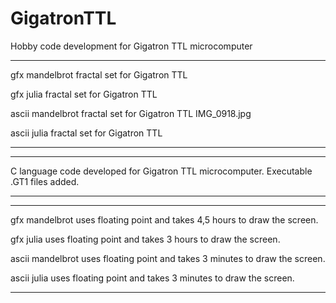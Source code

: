 # GigatronTTL
Hobby code development for Gigatron TTL microcomputer


---------------------------------------------------------------------------------------------------------------
gfx mandelbrot fractal set for Gigatron TTL

gfx julia fractal set for Gigatron TTL

ascii mandelbrot fractal set for Gigatron TTL
IMG_0918.jpg

ascii julia fractal set for Gigatron TTL

---------------------------------------------------------------------------------------------------------------


---------------------------------------------------------------------------------------------------------------
C language code developed for Gigatron TTL microcomputer. 
Executable .GT1 files added.

---------------------------------------------------------------------------------------------------------------


---------------------------------------------------------------------------------------------------------------
gfx mandelbrot uses floating point and takes 4,5 hours to draw the screen.

gfx julia uses floating point and takes 3 hours to draw the screen.

ascii mandelbrot uses floating point and takes 3 minutes to draw the screen.

ascii julia uses floating point and takes 3 minutes to draw the screen.

---------------------------------------------------------------------------------------------------------------
